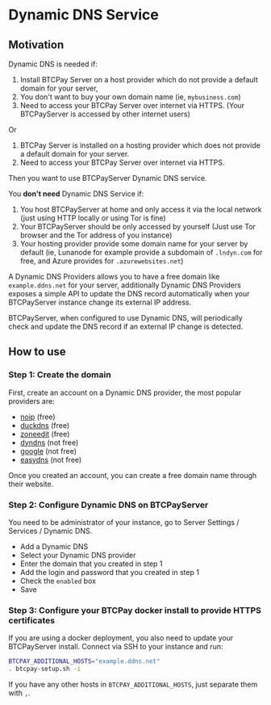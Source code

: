 # Dynamic DNS Service

## Motivation

Dynamic DNS is needed if:
1. Install BTCPay Server on a host provider which do not provide a default domain for your server,
2. You don't want to buy your own domain name (ie, `mybusiness.com`)
3. Need to access your BTCPay Server over internet via HTTPS. (Your BTCPayServer is accessed by other internet users)

Or
1. BTCPay Server is installed on a hosting provider which does not provide a default domain for your server.
2. Need to access your BTCPay Server over internet via HTTPS.

Then you want to use BTCPayServer Dynamic DNS service.

You **don't need** Dynamic DNS Service if:

1. You host BTCPayServer at home and only access it via the local network (just using HTTP locally or using Tor is fine)
2. Your BTCPayServer should be only accessed by yourself (Just use Tor browser and the Tor address of you instance)
3. Your hosting provider provide some domain name for your server by default (ie, Lunanode for example provide a subdomain of `.lndyn.com` for free, and Azure provides for `.azurewebsites.net`)

A Dynamic DNS Providers allows you to have a free domain like `example.ddns.net` for your server, additionally Dynamic DNS Providers exposes a simple API to update the DNS record automatically when your BTCPayServer instance change its external IP address.

BTCPayServer, when configured to use Dynamic DNS, will periodically check and update the DNS record if an external IP change is detected.

## How to use

### Step 1: Create the domain
First, create an account on a Dynamic DNS provider, the most popular providers are:

* [noip](https://www.noip.com/) (free)
* [duckdns](https://www.duckdns.org/) (free)
* [zoneedit](https://www.zoneedit.com/) (free)
* [dyndns](https://dyn.com/) (not free)
* [google](https://domains.google.com/) (not free)
* [easydns](https://www.easydns.com/) (not free)

Once you created an account, you can create a free domain name through their website.

### Step 2: Configure Dynamic DNS on BTCPayServer

You need to be administrator of your instance, go to Server Settings / Services / Dynamic DNS.

* Add a Dynamic DNS 
* Select your Dynamic DNS provider
* Enter the domain that you created in step 1
* Add the login and password that you created in step 1
* Check the `enabled` box
* Save

### Step 3: Configure your BTCPay docker install to provide HTTPS certificates

If you are using a docker deployment, you also need to update your BTCPayServer install.
Connect via SSH to your instance and run:

```bash
BTCPAY_ADDITIONAL_HOSTS="example.ddns.net"
. btcpay-setup.sh -i
```

If you have any other hosts in `BTCPAY_ADDITIONAL_HOSTS`, just separate them with `,`.

